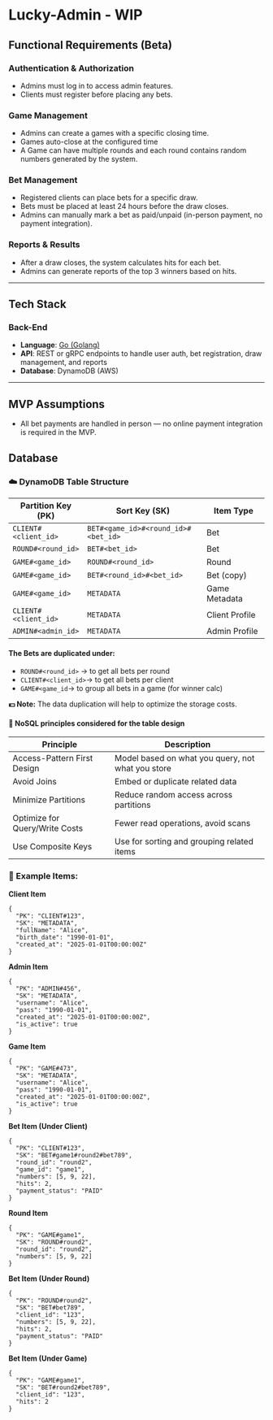 # Lucky-Admin - WIP

## Functional Requirements (Beta) 

### Authentication & Authorization
- Admins must log in to access admin features.
- Clients must register before placing any bets.

### Game Management
- Admins can create a games with a specific closing time.
- Games auto-close at the configured time
- A Game can have multiple rounds and each round contains random numbers generated by the system.

### Bet Management
- Registered clients can place bets for a specific draw.
- Bets must be placed at least 24 hours before the draw closes.
- Admins can manually mark a bet as paid/unpaid (in-person payment, no payment integration).

### Reports & Results
- After a draw closes, the system calculates hits for each bet.
- Admins can generate reports of the top 3 winners based on hits.

---

## Tech Stack

### Back-End
- **Language**: [Go (Golang)](https://go.dev/)
- **API**: REST or gRPC endpoints to handle user auth, bet registration, draw management, and reports
- **Database**: DynamoDB (AWS)
---

## MVP Assumptions

- All bet payments are handled in person — no online payment integration is required in the MVP.

## Database

### ☁️ DynamoDB Table Structure


| **Partition Key (PK)** | **Sort Key (SK)**                   | **Item Type**  |
| ---------------------- | ----------------------------------- | -------------- |
| `CLIENT#<client_id>`   | `BET#<game_id>#<round_id>#<bet_id>` | Bet            |
| `ROUND#<round_id>`     | `BET#<bet_id>`                      | Bet            |
| `GAME#<game_id>`       | `ROUND#<round_id>`                  | Round          |
| `GAME#<game_id>`       | `BET#<round_id>#<bet_id>`           | Bet (copy)     |
| `GAME#<game_id>`       | `METADATA`                          | Game Metadata  |
| `CLIENT#<client_id>`   | `METADATA`                          | Client Profile |
| `ADMIN#<admin_id>`     | `METADATA`                          | Admin Profile  |

#### The Bets are duplicated under:
- ```ROUND#<round_id>``` -> to get all bets per round
- ```CLIENT#<client_id>```->  to get all bets per client
- ```GAME#<game_id```-> to group all bets in a game (for winner calc)

**💵 Note:** The data duplication will help to optimize the storage costs.

#### 🔆 NoSQL principles considered for the table design

| Principle                      | Description                                                                 |
|-------------------------------|-----------------------------------------------------------------------------|
| Access-Pattern First Design   | Model based on what you query, not what you store                          |
| Avoid Joins                   | Embed or duplicate related data                                             |
| Minimize Partitions           | Reduce random access across partitions                                      |
| Optimize for Query/Write Costs| Fewer read operations, avoid scans                                          |
| Use Composite Keys            | Use for sorting and grouping related items                                  |

### 🔭 Example Items:

**Client Item** 

```
{
  "PK": "CLIENT#123",
  "SK": "METADATA",
  "fullName": "Alice",
  "birth_date": "1990-01-01",
  "created_at": "2025-01-01T00:00:00Z"
}
```

**Admin Item** 

```
{
  "PK": "ADMIN#456",
  "SK": "METADATA",
  "username": "Alice",
  "pass": "1990-01-01",
  "created_at": "2025-01-01T00:00:00Z",
  "is_active": true
}
```

**Game Item** 

```
{
  "PK": "GAME#473",
  "SK": "METADATA",
  "username": "Alice",
  "pass": "1990-01-01",
  "created_at": "2025-01-01T00:00:00Z",
  "is_active": true
}
```

**Bet Item (Under Client)**

```
{
  "PK": "CLIENT#123",
  "SK": "BET#game1#round2#bet789",
  "round_id": "round2",
  "game_id": "game1",
  "numbers": [5, 9, 22],
  "hits": 2,
  "payment_status": "PAID"
}
```

**Round Item**

```
{
  "PK": "GAME#game1",
  "SK": "ROUND#round2",
  "round_id": "round2",
  "numbers": [5, 9, 22]
}
```

**Bet Item (Under Round)**

```
{
  "PK": "ROUND#round2",
  "SK": "BET#bet789",
  "client_id": "123",
  "numbers": [5, 9, 22],
  "hits": 2,
  "payment_status": "PAID"
}
```

**Bet Item (Under Game)**

```
{
  "PK": "GAME#game1",
  "SK": "BET#round2#bet789",
  "client_id": "123",
  "hits": 2
}
```
